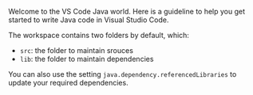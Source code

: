 Welcome to the VS Code Java world. Here is a guideline to help you get started to write Java code in Visual Studio Code.

The workspace contains two folders by default, which:

- `src`: the folder to maintain srouces
- `lib`: the folder to maintain dependencies

You can also use the setting `java.dependency.referencedLibraries` to update your required dependencies.